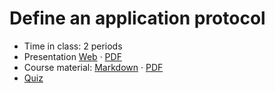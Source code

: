 # Define an application protocol

- Time in class: 2 periods
- Presentation
  [Web](https://heig-vd-dai-course.github.io/heig-vd-dai-course/09-define-an-application-protocol/)
  ·
  [PDF](https://heig-vd-dai-course.github.io/heig-vd-dai-course/09-define-an-application-protocol/09-define-an-application-protocol-presentation.pdf)
- Course material: [Markdown](./COURSE_MATERIAL.md) ·
  [PDF](https://heig-vd-dai-course.github.io/heig-vd-dai-course/09-define-an-application-protocol/09-define-an-application-protocol-course-material.pdf)
- [Quiz](https://quiz.beescreens.ch/quiz?url=https://raw.githubusercontent.com/heig-vd-dai-course/heig-vd-dai-course/main/09-define-an-application-protocol/quiz.yaml)
